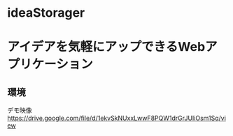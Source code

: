 # ideaStorager
# アイデアを気軽にアップできるWebアプリケーション

## 環境


デモ映像
https://drive.google.com/file/d/1ekvSkNUxxLwwF8PQW1drGrJUIiOsm1Sq/view
